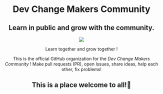 
<h1 align="center">Dev Change Makers Community</h1>

<h2 align="center">Learn in public and grow with the community. </h2>

<div align=center>
    <img src="https://github.com/Dev-Change-Makers/.github/blob/main/main/folders/DCM_newgif.gif" />
</div>

<div align=center>
    

<p> Learn together and grow together ! </p>

<p> This is the official GitHub organization for the  <i> Dev Change Makers Community </i> ! Make pull requests (PR), open Issues, share ideas, help each other, fix problems! </p>

<h2> This is a place welcome to all!🥳</h2>

</div>




